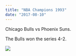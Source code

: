 ```yaml
---
title: "NBA Champions 1993"
date: "2017-08-10"
---
```


Chicago Bulls vs Phoenix Suns.

The Bulls won the series 4-2.

<img src="https://cbschicago.files.wordpress.com/2011/12/76027775.jpg?w=594&h=360&crop=1" >